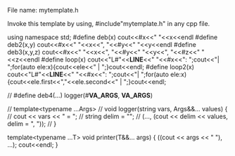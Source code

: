 File name: mytemplate.h

Invoke this template by using,
#include"mytemplate.h"
in any cpp file.

using namespace std;
#define deb(x) cout<<#x<<" "<<x<<endl
#define deb2(x,y) cout<<#x<<" "<<x<<", "<<#y<<" "<<y<<endl
#define deb3(x,y,z) cout<<#x<<" "<<x<<", "<<#y<<" "<<y<<", "<<#z<<" "<<z<<endl
#define loop(x) cout<<"L#"<<__LINE__<<" "<<#x<<": ";cout<<"| ";for(auto ele:x){cout<<ele<<" | ";}cout<<endl;
#define loop2(x) cout<<"L#"<<__LINE__<<" "<<#x<<": ";cout<<"| ";for(auto ele:x){cout<<ele.first<<","<<ele.second<<" | ";}cout<<endl;

// #define deb4(...) logger(#__VA_ARGS__, __VA_ARGS__)

// template<typename ...Args>
// void logger(string vars, Args&&... values) {
//     cout << vars << " = ";
//     string delim = "";
//     (..., (cout << delim << values, delim = ", "));
// }

template<typename ...T>
void printer(T&&... args) {
    ((cout << args << " "), ...);
    cout<<endl;
}